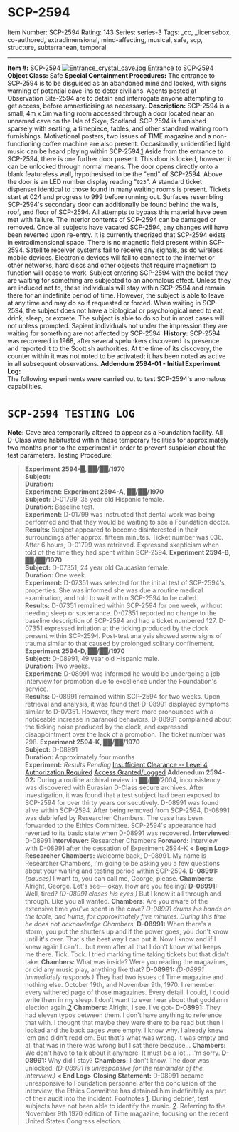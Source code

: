 # SCP-2594
Item Number: SCP-2594
Rating: 143
Series: series-3
Tags: _cc, _licensebox, co-authored, extradimensional, mind-affecting, musical, safe, scp, structure, subterranean, temporal

---

**Item #:** SCP-2594
![Entrance_crystal_cave.jpg](https://scp-wiki.wdfiles.com/local--files/scp-2594/Entrance_crystal_cave.jpg)
Entrance to SCP-2594
**Object Class:** Safe
**Special Containment Procedures:** The entrance to SCP-2594 is to be disguised as an abandoned mine and locked, with signs warning of potential cave-ins to deter civilians. Agents posted at Observation Site-2594 are to detain and interrogate anyone attempting to get access, before amnesticising as necessary.
**Description:** SCP-2594 is a small, 4m x 5m waiting room accessed through a door located near an unnamed cave on the Isle of Skye, Scotland.
SCP-2594 is furnished sparsely with seating, a timepiece, tables, and other standard waiting room furnishings. Motivational posters, two issues of TIME magazine and a non-functioning coffee machine are also present. Occasionally, unidentified light music can be heard playing within SCP-2594.[1](javascript:;)
Aside from the entrance to SCP-2594, there is one further door present. This door is locked, however, it can be unlocked through normal means. The door opens directly onto a blank featureless wall, hypothesised to be the "end" of SCP-2594. Above the door is an LED number display reading "`023`".
A standard ticket dispenser identical to those found in many waiting rooms is present. Tickets start at 024 and progress to 999 before running out.
Surfaces resembling SCP-2594's secondary door can additionally be found behind the walls, roof, and floor of SCP-2594. All attempts to bypass this material have been met with failure. The interior contents of SCP-2594 can be damaged or removed. Once all subjects have vacated SCP-2594, any changes will have been reverted upon re-entry.
It is currently theorized that SCP-2594 exists in extradimensional space. There is no magnetic field present within SCP-2594. Satellite receiver systems fail to receive any signals, as do wireless mobile devices. Electronic devices will fail to connect to the internet or other networks, hard discs and other objects that require magnetism to function will cease to work.
Subject entering SCP-2594 with the belief they are waiting for something are subjected to an anomalous effect. Unless they are induced not to, these individuals will stay within SCP-2594 and remain there for an indefinite period of time. However, the subject is able to leave at any time and may do so if requested or forced. When waiting in SCP-2594, the subject does not have a biological or psychological need to eat, drink, sleep, or excrete. The subject is able to do so but in most cases will not unless prompted.
Sapient individuals not under the impression they are waiting for something are not affected by SCP-2594.
**History:** SCP-2594 was recovered in 1968, after several spelunkers discovered its presence and reported it to the Scottish authorities. At the time of its discovery, the counter within it was not noted to be activated; it has been noted as active in all subsequent observations.
**Addendum 2594-01 - Initial Experiment Log:**  
The following experiments were carried out to test SCP-2594's anomalous capabilities.
# **`SCP-2594 TESTING LOG`**
**Note:** Cave area temporarily altered to appear as a Foundation facility. All D-Class were habituated within these temporary facilities for approximately two months prior to the experiment in order to prevent suspicion about the test parameters.
Testing Procedure:
> **Experiment 2594-█, ██/██/1970**  
>  **Subject:**  
>  **Duration:**  
>  **Experiment:**
> **Experiment 2594-A, ██/██/1970**  
>  **Subject:** D-01799, 35 year old Hispanic female.  
>  **Duration:** Baseline test.  
>  **Experiment:** D-01799 was instructed that dental work was being performed and that they would be waiting to see a Foundation doctor.  
>  **Results:** Subject appeared to become disinterested in their surroundings after approx. fifteen minutes. Ticket number was 036. After 6 hours, D-01799 was retrieved. Expressed skepticism when told of the time they had spent within SCP-2594.
> **Experiment 2594-B, ██/██/1970**  
>  **Subject:** D-07351, 24 year old Caucasian female.  
>  **Duration:** One week.  
>  **Experiment:** D-07351 was selected for the initial test of SCP-2594's properties. She was informed she was due a routine medical examination, and told to wait within SCP-2594 to be called.  
>  **Results:** D-07351 remained within SCP-2594 for one week, without needing sleep or sustenance. D-07351 reported no change to the baseline description of SCP-2594 and had a ticket numbered 127. D-07351 expressed irritation at the ticking produced by the clock present within SCP-2594. Post-test analysis showed some signs of trauma similar to that caused by prolonged solitary confinement.
> **Experiment 2594-D, ██/██/1970**  
>  **Subject:** D-08991, 49 year old Hispanic male.  
>  **Duration:** Two weeks.  
>  **Experiment:** D-08991 was informed he would be undergoing a job interview for promotion due to excellence under the Foundation's service.  
>  **Results:** D-08991 remained within SCP-2594 for two weeks. Upon retrieval and analysis, it was found that D-08991 displayed symptoms similar to D-07351. However, they were more pronounced with a noticeable increase in paranoid behaviors. D-08991 complained about the ticking noise produced by the clock, and expressed disappointment over the lack of a promotion. The ticket number was 298.
> **Experiment 2594-K, ██/██/1970**  
>  **Subject:** D-08991  
>  **Duration:** Approximately four months  
>  **Experiment:** _Results Pending_
[Insufficient Clearance -- Level 4 Authorization Required](javascript:;)
[Access Granted/Logged](javascript:;)
**Addenedum 2594-02:** During a routine archival review in ██/██/2004, inconsistency was discovered with Eurasian D-Class secure archives. After investigation, it was found that a test subject had been exposed to SCP-2594 for over thirty years consecutively. D-08991 was found alive within SCP-2594. After being removed from SCP-2594, D-08991 was debriefed by Researcher Chambers. The case has been forwarded to the Ethics Committee.
SCP-2594's appearance had reverted to its basic state when D-08991 was recovered.
> **Interviewed:** D-08991
> **Interviewer:** Researcher Chambers
> **Foreword:** Interview with D-08991 after the cessation of Experiment 2594-K
> **< Begin Log>**
> **Researcher Chambers:** Welcome back, D-08991. My name is Researcher Chambers, I'm going to be asking you a few questions about your waiting and testing period within SCP-2594.
> **D-08991:** _(pauses)_ I want to, you can call me, George, please.
> **Chambers:** Alright, George. Let's see— okay. How are you feeling?
> **D-08991:** Well, tired? _(D-08991 closes his eyes.)_ But I know it all through and through. Like you all wanted.
> **Chambers:** Are you aware of the extensive time you've spent in the cave?
> _D-08991 drums his hands on the table, and hums, for approximately five minutes. During this time he does not acknowledge Chambers._
> **D-08991:** When there's a storm, you put the shutters up and if the power goes, you don't know until it's over. That's the best way I can put it. Now I know and if I knew again I can't… but even after all that I don't know what keeps me there. Tick. Tock. I tried marking time taking tickets but that didn't take.
> **Chambers:** What was inside? Were you reading the magazines, or did any music play, anything like that?
> **D-08991:** _(D-08991 immediately responds.)_ They had two issues of Time magazine and nothing else. October 19th, and November 9th, 1970. I remember every withered page of those magazines. Every detail. I could, I could write them in my sleep. I don't want to ever hear about that goddamn election again.[2](javascript:;)
> **Chambers:** Alright, I see. I've got-
> **D-08991:** They had eleven typos between them. I don't have anything to reference that with. I thought that maybe they were there to be read but then I looked and the back pages were empty. I know why. I already knew 'em and didn't read em. But that's what was wrong. It was empty and all that was in there was wrong but I sat there because…
> **Chambers:** We don't have to talk about it anymore. It must be a lot… I'm sorry.
> **D-08991:** Why did I stay?
> **Chambers:** I don't know. The door was unlocked.
> _(D-08991 is unresponsive for the remainder of the interview.)_
> **< End Log>**
> **Closing Statement:** D-08991 became unresponsive to Foundation personnel after the conclusion of the interview; the Ethics Committee has detained him indefinitely as part of their audit into the incident.
Footnotes
[1](javascript:;). During debrief, test subjects have not been able to identify the music.
[2](javascript:;). Referring to the November 9th 1970 edition of Time magazine, focusing on the recent United States Congress election.